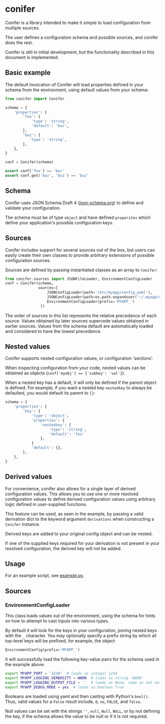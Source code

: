 # conifer

Conifer is a library intended to make it simple to load configuration from multiple sources.

The user defines a configuration schema and possible sources, and conifer does the rest.

Conifer is still in initial development, but the functionality described in this document is implemented.

## Basic example

The default invocation of Conifer will load properties defined in your schema from the environment, using default values from your schema:

```python
from conifer import Conifer

schema = {
    'properties': {
        'foo': {
            'type': 'string',
            'default': 'bar',
        },
        'baz': {
           'type': 'string',
        },
    },
}

conf = Conifer(schema)

assert conf['foo'] == 'bar'
assert conf.get('baz', 'buz') == 'buz'
```

## Schema

Conifer uses JSON Schema Draft 4 ([json-schema.org](json-schema.org)) to define and validate your configuration.

The schema must be of type `object` and have defined `properites` which define your application's possible configuration keys.

## Sources

Conifer includes support for several sources out of the box, but users can easily create their own classes to provide arbitrary extensions of possible configuration sources.

Sources are defined by passing instantiated classes as an array to `Conifer`:

```python
from conifer.sources import JSONFileLoader, EnvironmentConfigLoader
conf = Conifer(schema,
               sources=[
                   JSONConfigLoader(path='/etc/myapp/config.yaml'),
                   JSONConfigLoader(path=os.path.expanduser('~/.myapp/config.yaml')),`
                   EnvironmentConfigLoader(prefix='MYAPP_')
                ])
```

The order of sources in this list represents the relative precedence of each source.
Values obtained by later sources supercede values obtained in earlier sources.
Values from the schema default are automatically loaded and considered to have the lowest precedence.

## Nested values

Conifer supports nested configuration values, or configuration 'sections'.

When inspecting configuration from your code, nested values can be obtained as objects (`conf['myobj'] == {'subkey': 'val'}`).

When a nested key has a default, it will only be defined if the parent object is defined.
For example, if you want a nested key `nestedkey` to always be defaulted, you would default its parent to `{}`:

```python
schema = {
    'properties': {
        'key': {
            'type': 'object',
            'properties': {
                'nestedkey': {
                    'type': 'string',
                    'default': 'foo'
                },
            }
            'default': {},
        },
    },
}
```

## Derived values

For convenience, conifer also allows for a single layer of derived configuration values.
This allows you to use one or more resolved configuration values to define derived configuration values using arbitrary logic defined in user-supplied functions.

This feature can be used, as seen in the example, by passing a valid derivation dict to the keyword argument `derivations` when constructing a `Conifer` instance.

Derived keys are added to your original config object and can be nested.

If one of the supplied keys required for your derivation is not present in your resolved configuration, the derived key will not be added.

## Usage

For an example script, see [example.py](tests/example.py).

## Sources

### EnvironmentConfigLoader

This class loads values out of the environment, using the schema for hints on how to attempt to cast inputs into various types.

By default it will look for the keys in your configuration, joining nested keys with the `_` character.
You may optionally specify a prefix string by which all top-level keys will be prefixed, for example, the object

```python
EnvironmentConfig(prefix='MYAPP_')
```

It will successfully load the following key-value pairs for the schema used in the example above:

```bash
export MYAPP_PORT = '1234'  # loads as integer 1234
export MYAPP_LOGGING_VERBOSITY = WARN  # loads as string 'WARN'
export MYAPP_LOGGING_OUTPUT_FILE = ''  # loads as None, same as not setting it at all
export MYAPP_DEBUG_MODE = yes  # loads as boolean True
```

Booleans are loaded using yaml and then casting with Python's `bool()`.
Thus, valid values for a `False` result include, `0`, `no`, `FALSE`, and `false`.

Null values can be set with the strings `''`, `null`, `Null`, `NULL`, or by not defining the key, if the schema allows the value to be null or if it is not required.
